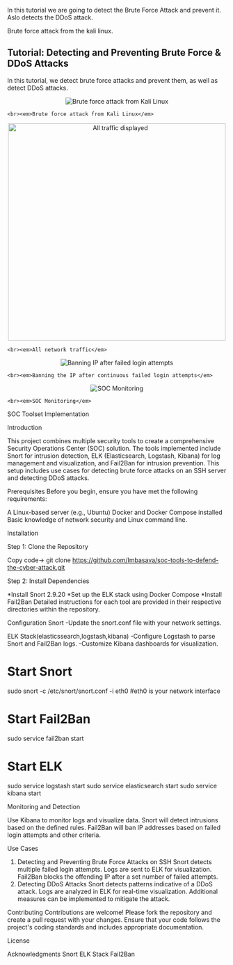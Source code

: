 In this tutorial we are going to detect the Brute Force Attack and prevent it. Aslo detects the DDoS attack.

Brute force attack from the kali linux.

## Tutorial: Detecting and Preventing Brute Force & DDoS Attacks

In this tutorial, we detect brute force attacks and prevent them, as well as detect DDoS attacks.

<p align="center">
    <img src="https://github.com/user-attachments/assets/15d9fe27-a054-4eae-bb18-f383bf74dbed" alt="Brute force attack from Kali Linux">
	
    <br><em>Brute force attack from Kali Linux</em>
</p>

<p align="center">
    <img src="https://github.com/user-attachments/assets/b3cb852f-b17b-435f-95b2-f9805ef7d5b7" alt="All traffic displayed" width="500">
	
    <br><em>All network traffic</em>
</p>


<p align="center">
    <img src="https://github.com/user-attachments/assets/ea1c9f3f-4aeb-4aff-a364-f18f32404613" alt="Banning IP after failed login attempts">
	
    <br><em>Banning the IP after continuous failed login attempts</em>
</p>


<p align="center">
    <img src="https://github.com/user-attachments/assets/ae9e2b7f-a259-42b9-9de1-998fd7ff0c42" alt="SOC Monitoring">
	
    <br><em>SOC Monitoring</em>
</p>



SOC Toolset Implementation

Introduction

This project combines multiple security tools to create a comprehensive Security Operations Center (SOC) solution. The tools implemented include Snort for intrusion detection, ELK (Elasticsearch, Logstash, Kibana) for log management and visualization, and Fail2Ban for intrusion prevention. This setup includes use cases for detecting brute force attacks on an SSH server and detecting DDoS attacks.

Prerequisites
Before you begin, ensure you have met the following requirements:

A Linux-based server (e.g., Ubuntu)
Docker and Docker Compose installed
Basic knowledge of network security and Linux command line.

Installation

Step 1: Clone the Repository

Copy code->
git clone https://github.com/Imbasava/soc-tools-to-defend-the-cyber-attack.git


Step 2: Install Dependencies

  *Install Snort 2.9.20
  *Set up the ELK stack using Docker Compose
  *Install Fail2Ban
Detailed instructions for each tool are provided in their respective directories within the repository.

Configuration
Snort
 -Update the snort.conf file with your network settings.

ELK Stack(elasticssearch,logstash,kibana)
 -Configure Logstash to parse Snort and Fail2Ban logs.
 -Customize Kibana dashboards for visualization.

# Start Snort 
sudo snort -c /etc/snort/snort.conf -i eth0     #eth0 is your network interface
# Start Fail2Ban
sudo service fail2ban start
# Start ELK
sudo service logstash start
sudo service elasticsearch start
sudo service kibana start

Monitoring and Detection

Use Kibana to monitor logs and visualize data.
Snort will detect intrusions based on the defined rules.
Fail2Ban will ban IP addresses based on failed login attempts and other criteria.

Use Cases
1. Detecting and Preventing Brute Force Attacks on SSH
Snort detects multiple failed login attempts.
Logs are sent to ELK for visualization.
Fail2Ban blocks the offending IP after a set number of failed attempts.
2. Detecting DDoS Attacks
Snort detects patterns indicative of a DDoS attack.
Logs are analyzed in ELK for real-time visualization.
Additional measures can be implemented to mitigate the attack.

Contributing
Contributions are welcome! Please fork the repository and create a pull request with your changes. Ensure that your code follows the project's coding standards and includes appropriate documentation.

License


Acknowledgments
Snort
ELK Stack
Fail2Ban
